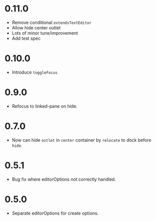 # 0.11.0
- Remove conditional `extendsTextEditor`
- Allow hide center outlet
- Lots of minor tune/improvement
- Add test spec

# 0.10.0
- Introduce `toggleFocus`

# 0.9.0
- Refocus to linked-pane on hide.

# 0.7.0
- Now can hide `outlet` in `center` container by `relocate` to dock before `hide`.

# 0.5.1
- Bug fix where editorOptions not correctly handled.

# 0.5.0
- Separate editorOptions for create options.
